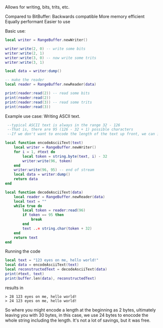 Allows for writing, bits, trits, etc.

Compared to BitBuffer:
Backwards compatible
More memory efficient
Equally performant
Easier to use

Basic use:
```lua
local writer = RangeBuffer.newWriter()

writer:write(2, 0) -- write some bits
writer:write(2, 1)
writer:write(3, 0) -- now write some trits
writer:write(3, 1)

local data = writer:dump()

-- make the reader
local reader = RangeBuffer.newReader(data)

print(reader:read(2)) -- read some bits
print(reader:read(2))
print(reader:read(3)) -- read some trits
print(reader:read(3))
```

Example use case: Writing ASCII text.
```lua
 --typical ASCII text is always in the range 32 - 126
 --That is, there are 95 (126 - 32 + 1) possible characters
 --If we don't want to encode the length of the text up front, we can include an extra end-of-stream character as character 95

local function encodeAsciiText(text)
	local writer = RangeBuffer.newWriter()
	for i = 1, #text do
		local token = string.byte(text, i) - 32
		writer:write(96, token)
	end
	writer:write(96, 95) -- end of stream
	local data = writer:dump()
	return data
end

local function decodeAsciiText(data)
	local reader = RangeBuffer.newReader(data)
	local text = ""
	while true do
		local token = reader:read(96)
		if token == 95 then
			break
		end
		text ..= string.char(token + 32)
	end
	return text
end
```
Running the code
```lua
local text = "123 eyes on me, hello world!"
local data = encodeAsciiText(text)
local reconstructedText = decodeAsciiText(data)
print(#text, text)
print(buffer.len(data), reconstructedText)
```
results in
```
> 28 123 eyes on me, hello world!
> 24 123 eyes on me, hello world!
```
So where you might encode a length at the beginning as 2 bytes, ultimately leaving you with 30 bytes,
in this case, we use 24 bytes to enocode the whole string including the length.
It's not a lot of savings, but it was free.

